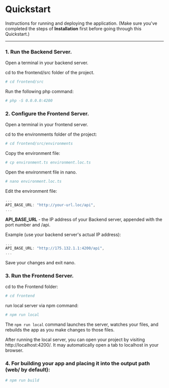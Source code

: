 # Quickstart

Instructions for running and deploying the application. (Make sure you've completed the steps of **Installation** first before going through this Quickstart.)

---

### 1. Run the Backend Server.
Open a terminal in your backend server.

cd to the frontend/src folder of the project.
```bash
# cd frontend/src
```
Run the following php command:
```bash
# php -S 0.0.0.0:4200
```

### 2. Configure the Frontend Server.
Open a terminal in your frontend server.

cd to the environments folder of the project:
```bash
# cd frontend/src/environments
```
Copy the environment file:
```bash
# cp environment.ts environment.loc.ts
```
Open the environment file in nano.
```bash
# nano environment.loc.ts
```
Edit the environment file:
```js
...
API_BASE_URL: "http://your-url.loc/api",
...
```
**API_BASE_URL** - the IP address of your Backend server, appended with the port number and /api.

Example (use your backend server's actual IP address):
```js
...
API_BASE_URL: "http://175.132.1.1:4200/api",
...
```
Save your changes and exit nano.

### 3. Run the Frontend Server.

cd to the Frontend folder:
```bash
# cd frontend
```
run local server via npm command:
```bash
# npm run local
```
The `npm run local` command launches the server, watches your files, and rebuilds the app as you make changes to those files.

After running the local server, you can open your project by visiting http://localhost:4200/. It may automatically open a tab to localhost in your browser.

### 4. For building your app and placing it into the output path (web/ by default):
```bash
# npm run build
```
